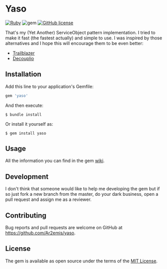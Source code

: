 # Yaso
[![Ruby](https://github.com/Ar2emis/yaso/actions/workflows/main.yml/badge.svg?branch=master)](https://github.com/Ar2emis/yaso/actions/workflows/main.yml) ![gem](https://img.shields.io/gem/v/yaso) [![GitHub license](https://img.shields.io/github/license/Ar2emis/yaso)](https://github.com/Ar2emis/yaso/blob/master/LICENSE.txt)

That's my (Yet Another) ServiceObject pattern implementation. I tried to make it fast (the fastest actually) and simple to use.
I was inspired by those alternatives and I hope this will encourage them to be even better:
- [Trailblazer](https://github.com/trailblazer/trailblazer)
- [Decouplio](https://github.com/differencialx/decouplio)

## Installation

Add this line to your application's Gemfile:

```ruby
gem 'yaso'
```

And then execute:

    $ bundle install

Or install it yourself as:

    $ gem install yaso

## Usage

All the information you can find in the gem [wiki](https://github.com/Ar2emis/yaso/wiki).

## Development

I don't think that someone would like to help me developing the gem but if so just fork a new branch from the master, do your dark business, open a pull request and assign me as a reviewer. 

## Contributing

Bug reports and pull requests are welcome on GitHub at https://github.com/Ar2emis/yaso.

## License

The gem is available as open source under the terms of the [MIT License](https://opensource.org/licenses/MIT).
